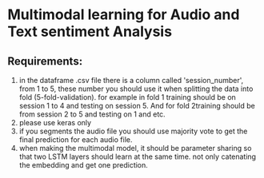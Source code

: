 # Multimodal learning for Audio and Text sentiment Analysis

## Requirements:

1) in the dataframe .csv file there is a column called 'session_number', from 1 to 5, these number you should use it when splitting the data into fold (5-fold-validation). for example in fold 1 training should be on session 1 to 4 and testing on session 5. And for fold 2training should be from session 2 to 5 and testing on 1 and etc.
2) please use keras only
3) if you segments the audio file you should use majority vote to get the final prediction for each audio file.
4) when making the multimodal model, it should be parameter sharing so that two LSTM layers should learn at the same time. not only catenating the embedding and get one prediction.